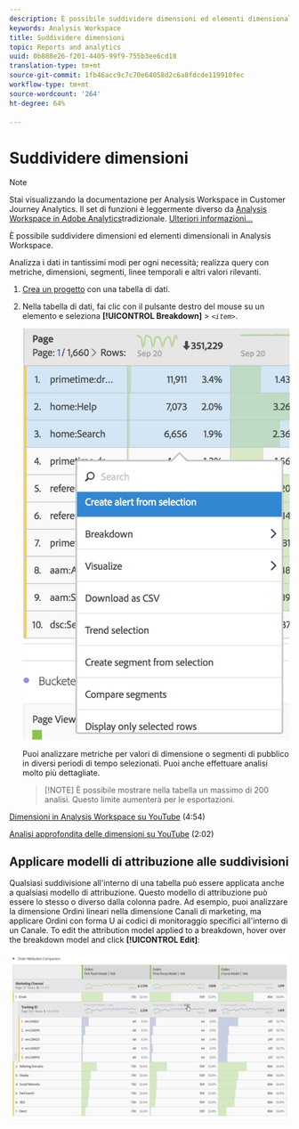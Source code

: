 ```yaml
---
description: È possibile suddividere dimensioni ed elementi dimensionali in Analysis Workspace.
keywords: Analysis Workspace
title: Suddividere dimensioni
topic: Reports and analytics
uuid: 0b888e26-f201-4405-99f9-755b3ee6cd18
translation-type: tm+mt
source-git-commit: 1fb46acc9c7c70e64058d2c6a8fdcde119910fec
workflow-type: tm+mt
source-wordcount: '264'
ht-degree: 64%

---
```



# Suddividere dimensioni

>[!NOTE]
>
>Stai visualizzando la documentazione per  Analysis Workspace in Customer Journey Analytics. Il set di funzioni è leggermente diverso da [Analysis Workspace in Adobe  Analytics](https://docs.adobe.com/content/help/it-IT/analytics/analyze/analysis-workspace/home.html)tradizionale. [Ulteriori informazioni...](/help/getting-started/cja-aa.md)

È possibile suddividere dimensioni ed elementi dimensionali in Analysis Workspace.

Analizza i dati in tantissimi modi per ogni necessità; realizza query con metriche, dimensioni, segmenti, linee temporali e altri valori rilevanti.

1. [Crea un progetto](/help/analysis-workspace/home.md) con una tabella di dati.
1. Nella tabella di dati, fai clic con il pulsante destro del mouse su un elemento e seleziona **[!UICONTROL Breakdown]** > *`<item>`*.

   ![Risultato passaggio](assets/fa_data_table_actions.png)

   Puoi analizzare metriche per valori di dimensione o segmenti di pubblico in diversi periodi di tempo selezionati. Puoi anche effettuare analisi molto più dettagliate.

   >[!NOTE] È possibile mostrare nella tabella un massimo di 200 analisi. Questo limite aumenterà per le esportazioni.

[Dimensioni in Analysis Workspace su YouTube](https://www.youtube.com/watch?v=P9W0hhIHhCs&amp;index=12&amp;list=PL2tCx83mn7GuNnQdYGOtlyCu0V5mEZ8sS) (4:54)

[Analisi approfondita delle dimensioni su YouTube](https://www.youtube.com/watch?v=3mQ2HN7-lIc&amp;list=PL2tCx83mn7GuNnQdYGOtlyCu0V5mEZ8sS&amp;index=13) (2:02)

## Applicare modelli di attribuzione alle suddivisioni

Qualsiasi suddivisione all&#39;interno di una tabella può essere applicata anche a qualsiasi modello di attribuzione. Questo modello di attribuzione può essere lo stesso o diverso dalla colonna padre. Ad esempio, puoi analizzare la dimensione Ordini lineari nella dimensione Canali di marketing, ma applicare Ordini con forma U ai codici di monitoraggio specifici all&#39;interno di un Canale. To edit the attribution model applied to a breakdown, hover over the breakdown model and click **[!UICONTROL Edit]**:

![Impostazioni di suddivisione](assets/breakdown_settings.png)
